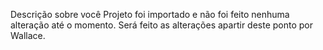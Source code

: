 Descrição sobre você
Projeto foi importado e não foi feito nenhuma alteração até o momento.
Será feito as alterações apartir deste ponto por Wallace.
